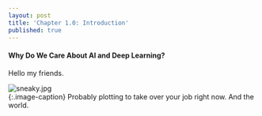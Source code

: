 ```yaml
---
layout: post
title: 'Chapter 1.0: Introduction'
published: true
---
```


#### Why Do We Care About AI and Deep Learning?


Hello my friends. 


![sneaky.jpg]({{site.baseurl}}/media/sneaky.jpg)		
{:.image-caption}
Probably plotting to take over your job right now. And the world.




